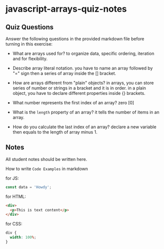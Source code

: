 # javascript-arrays-quiz-notes

## Quiz Questions

Answer the following questions in the provided markdown file before turning in this exercise:

- What are arrays used for?
  to organize data, specific ordering, iteration and for flexibility.

- Describe array literal notation.
  you have to name an array followed by "=" sign then a series of array inside the [] bracket.

- How are arrays different from "plain" objects?
  in arrays, you can store series of number or strings in a bracket and it is in order.
  in a plain object, you have to declare different properties inside {} brackets.

- What number represents the first index of an array?
  zero [0]

- What is the `length` property of an array?
  it tells the number of items in an array.

- How do you calculate the last index of an array?
  declare a new variable then equals to the length of array minus 1.

## Notes

All student notes should be written here.

How to write `Code Examples` in markdown

for JS:

```javascript
const data = 'Howdy';
```

for HTML:

```html
<div>
  <p>This is text content</p>
</div>
```

for CSS:

```css
div {
  width: 100%;
}
```
